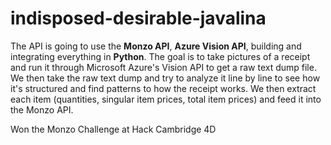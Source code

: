# indisposed-desirable-javalina

The API is going to use the **Monzo API**, **Azure Vision API**, building and integrating everything in **Python**. 
The goal is to take pictures of a receipt and run it through Microsoft Azure's Vision API to get a raw text dump file. We then take the raw text dump and try to analyze it line by line to see how it's structured and find patterns to how the receipt works. We then extract each item (quantities, singular item prices, total item prices) and feed it into the Monzo API.

Won the Monzo Challenge at Hack Cambridge 4D
